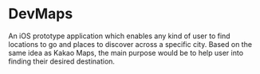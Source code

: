 # DevMaps
An iOS prototype application which enables any kind of user to find locations to go and places to discover across a specific city. Based on the same idea as Kakao Maps, the main purpose would be to help user into finding their desired destination.
